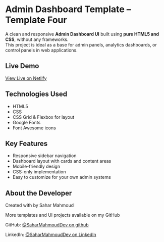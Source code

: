 # Admin Dashboard Template – Template Four 

A clean and responsive **Admin Dashboard UI** built using **pure HTML5 and CSS**, without any frameworks.  
This project is ideal as a base for admin panels, analytics dashboards, or control panels in web applications.

## Live Demo
 [View Live on Netlify](https://dashproject.netlify.app)  

## Technologies Used
- HTML5
- CSS
- CSS Grid & Flexbox for layout
- Google Fonts
- Font Awesome icons

## Key Features
- Responsive sidebar navigation
- Dashboard layout with cards and content areas
- Mobile-friendly design
- CSS-only implementation 
- Easy to customize for your own admin systems

## About the Developer
Created with by Sahar Mahmoud

More templates and UI projects available on my GitHub

GitHub: [@SaharMahmoudDev on github](https://github.com/SaharMahmoudDev)

LinkedIn: [@SaharMahmoudDev on LinkedIn](https://www.linkedin.com/in/SaharMahmoud-Dev)

